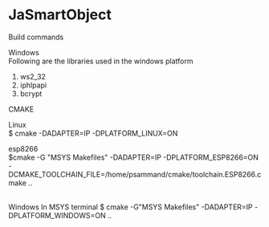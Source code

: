 # JaSmartObject

Build commands

Windows<br>
Following are the libraries used in the windows platform
1. ws2_32
2. iphlpapi
3. bcrypt

CMAKE<br>

Linux <br>
$ cmake -DADAPTER=IP -DPLATFORM_LINUX=ON

esp8266<br>
$cmake -G "MSYS Makefiles" -DADAPTER=IP -DPLATFORM_ESP8266=ON -DCMAKE_TOOLCHAIN_FILE=/home/psammand/cmake/toolchain.ESP8266.cmake ..

<br>
Windows
In MSYS terminal
$ cmake -G"MSYS Makefiles" -DADAPTER=IP -DPLATFORM_WINDOWS=ON ..
